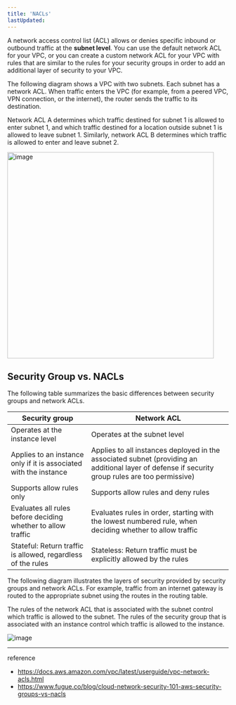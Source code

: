 ```yaml
---
title: 'NACLs'
lastUpdated: 
---
```


A network access control list (ACL) allows or denies specific inbound or outbound traffic at the **subnet level**. You can use the default network ACL for your VPC, or you can create a custom network ACL for your VPC with rules that are similar to the rules for your security groups in order to add an additional layer of security to your VPC.

The following diagram shows a VPC with two subnets. Each subnet has a network ACL. When traffic enters the VPC (for example, from a peered VPC, VPN connection, or the internet), the router sends the traffic to its destination.

Network ACL A determines which traffic destined for subnet 1 is allowed to enter subnet 1, and which traffic destined for a location outside subnet 1 is allowed to leave subnet 1. Similarly, network ACL B determines which traffic is allowed to enter and leave subnet 2.

<img width="470" alt="image" src="https://github.com/rlaisqls/rlaisqls/assets/81006587/f2d1c197-14e8-4d8c-a1eb-fb8e64f139a1">

## Security Group vs. NACLs

The following table summarizes the basic differences between security groups and network ACLs.

|Security group|Network ACL|
|-|-|
|Operates at the instance level|Operates at the subnet level|
|Applies to an instance only if it is associated with the instance|Applies to all instances deployed in the associated subnet (providing an additional layer of defense if security group rules are too permissive)|
|Supports allow rules only|Supports allow rules and deny rules|
|Evaluates all rules before deciding whether to allow traffic|Evaluates rules in order, starting with the lowest numbered rule, when deciding whether to allow traffic|
|Stateful: Return traffic is allowed, regardless of the rules|Stateless: Return traffic must be explicitly allowed by the rules|

The following diagram illustrates the layers of security provided by security groups and network ACLs. For example, traffic from an internet gateway is routed to the appropriate subnet using the routes in the routing table.

The rules of the network ACL that is associated with the subnet control which traffic is allowed to the subnet. The rules of the security group that is associated with an instance control which traffic is allowed to the instance.

![image](https://github.com/rlaisqls/rlaisqls/assets/81006587/aa73d7b6-0970-4f49-b5f4-00efe30e8463)

---
reference
- https://docs.aws.amazon.com/vpc/latest/userguide/vpc-network-acls.html
- https://www.fugue.co/blog/cloud-network-security-101-aws-security-groups-vs-nacls